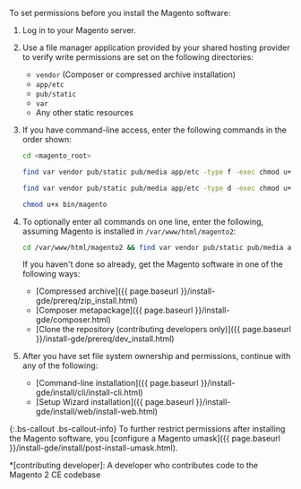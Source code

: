 To set permissions before you install the Magento software:

1. Log in to your Magento server.
1. Use a file manager application provided by your shared hosting provider to verify write permissions are set on the following directories:

    *  `vendor` (Composer or compressed archive installation)
    *  `app/etc`
    *  `pub/static`
    *  `var`
    *  Any other static resources

1. If you have command-line access, enter the following commands in the order shown:

    ```bash
    cd <magento_root>
    ```

    ```bash
    find var vendor pub/static pub/media app/etc -type f -exec chmod u+w {} +
   ```

    ```bash
    find var vendor pub/static pub/media app/etc -type d -exec chmod u+w {} +
    ```

    ```bash
    chmod u+x bin/magento
    ```

1. To optionally enter all commands on one line, enter the following, assuming Magento is installed in `/var/www/html/magento2`:

   ```bash
   cd /var/www/html/magento2 && find var vendor pub/static pub/media app/etc -type f -exec chmod u+w {} + && find var vendor pub/static pub/media app/etc -type d -exec chmod u+w {} + && chmod u+x bin/magento
   ```

   If you haven't done so already, get the Magento software in one of the following ways:

    *  [Compressed archive]({{ page.baseurl }}/install-gde/prereq/zip_install.html)
    *  [Composer metapackage]({{ page.baseurl }}/install-gde/composer.html)
    *  [Clone the repository (contributing developers only)]({{ page.baseurl }}/install-gde/prereq/dev_install.html)

1. After you have set file system ownership and permissions, continue with any of the following:

    *  [Command-line installation]({{ page.baseurl }}/install-gde/install/cli/install-cli.html)
    *  [Setup Wizard installation]({{ page.baseurl }}/install-gde/install/web/install-web.html)

{:.bs-callout .bs-callout-info}
To further restrict permissions after installing the Magento software, you [configure a Magento umask]({{ page.baseurl }}/install-gde/install/post-install-umask.html).

*[contributing developer]: A developer who contributes code to the Magento 2 CE codebase

